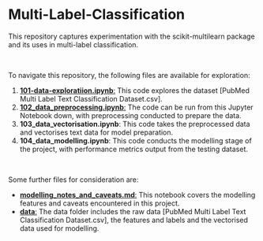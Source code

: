 # Multi-Label-Classification
This repository captures experimentation with the scikit-multilearn package and its uses in multi-label classification. 

<br/>

To navigate this repository, the following files are available for exploration:
1. [**101-data-exploratiion.ipynb**:](https://github.com/ishani-ss/Multi-Label-Classification/blob/main/101_data_exploration.ipynb) This code explores the dataset [PubMed Multi Label Text Classification Dataset.csv].
2. [**102_data_preprocessing.ipynb**:](https://github.com/ishani-ss/Multi-Label-Classification/blob/main/102_data_preprocessing.ipynb) The code can be run from this Jupyter Notebook down, with preprocessing conducted to prepare the data.
3. **103_data_vectorisation.ipynb**: This code takes the preprocessed data and vectorises text data for model preparation.
4. **104_data_modelling.ipynb**: This code conducts the modelling stage of the project, with performance metrics output from the testing dataset.


<br/>

Some further files for consideration are:
- [**modelling_notes_and_caveats.md**:](https://github.com/ishani-ss/Multi-Label-Classification/blob/main/modelling_notes_and_caveats.md) This notebook covers the modelling features and caveats encountered in this project.
- [**data**:](https://github.com/ishani-ss/Multi-Label-Classification/tree/main/data) The data folder includes the raw data [PubMed Multi Label Text Classification Dataset.csv], the features and labels and the vectorised data used for modelling.
